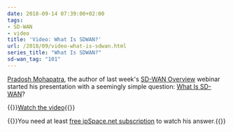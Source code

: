 ```yaml
---
date: 2018-09-14 07:39:00+02:00
tags:
- SD-WAN
- video
title: 'Video: What Is SDWAN?'
url: /2018/09/video-what-is-sdwan.html
series_title: "What Is SDWAN?"
sd-wan_tag: "101"
---
```

[Pradosh Mohapatra](https://www.ipspace.net/Author:Pradosh_Mohapatra), the author of last week's [SD-WAN Overview](https://www.ipspace.net/SD-WAN_Overview) webinar started his presentation with a seemingly simple question: [What Is SD-WAN](http://my.ipspace.net/bin/get/SDWAN/1%20-%20What%20Is%20SDWAN.mp4)?

{{<jump>}}[Watch the video](http://my.ipspace.net/bin/get/SDWAN/1%20-%20What%20Is%20SDWAN.mp4){{</jump>}}

{{<note info>}}You need at least [free ipSpace.net subscription](https://www.ipspace.net/Subscription/Free) to watch his answer.{{<note>}}
